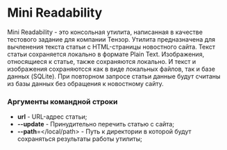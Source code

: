 # Mini Readability
Mini Readability - это консольная утилита, написанная в качестве тестового задание для компании Тензор. Утилита предназначена для вычленения текста статьи с HTML-страницы новостного сайта. Текст статьи сохраняется локально в формате Plain Text. Изображения, относящиеся к статье, также сохраняются локально. И текст и изображения сохраняютсся как в виде локальных файлов, так и базе данных (SQLite). При повторном запросе статьи данные будут считаны из базы данных без обращения к новостному сайту.
### Аргументы командной строки
* **url** - URL-адрес статьи;
* **--update** - Принудительно перечить статью с сайта;
* **--path**=</local/path> - Путь к директории в которой будут сохраняться результаты работы утилиты;
